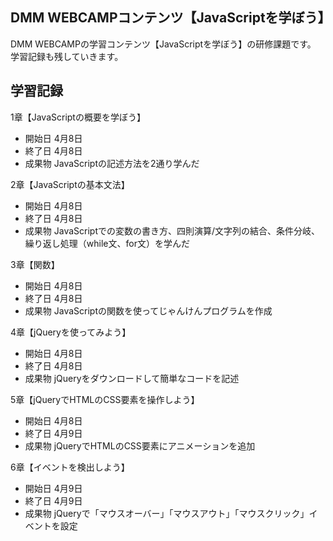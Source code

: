 ## DMM WEBCAMPコンテンツ【JavaScriptを学ぼう】
DMM WEBCAMPの学習コンテンツ【JavaScriptを学ぼう】の研修課題です。
学習記録も残していきます。

## 学習記録
1章【JavaScriptの概要を学ぼう】
- 開始日 4月8日
- 終了日 4月8日
- 成果物 JavaScriptの記述方法を2通り学んだ

2章【JavaScriptの基本文法】
- 開始日 4月8日
- 終了日 4月8日
- 成果物 JavaScriptでの変数の書き方、四則演算/文字列の結合、条件分岐、繰り返し処理（while文、for文）を学んだ

3章【関数】
- 開始日 4月8日
- 終了日 4月8日
- 成果物 JavaScriptの関数を使ってじゃんけんプログラムを作成

4章【jQueryを使ってみよう】
- 開始日 4月8日
- 終了日 4月8日
- 成果物 jQueryをダウンロードして簡単なコードを記述

5章【jQueryでHTMLのCSS要素を操作しよう】
- 開始日 4月8日
- 終了日 4月9日
- 成果物 jQueryでHTMLのCSS要素にアニメーションを追加

6章【イベントを検出しよう】
- 開始日 4月9日
- 終了日 4月9日
- 成果物 jQueryで「マウスオーバー」「マウスアウト」「マウスクリック」イベントを設定